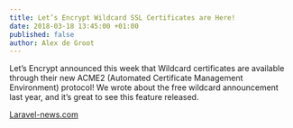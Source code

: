 ```yaml
---
title: Let’s Encrypt Wildcard SSL Certificates are Here!
date: 2018-03-18 13:45:00 +01:00
published: false
author: Alex de Groot
---
```


Let’s Encrypt announced this week that Wildcard certificates are available through their new ACME2 (Automated Certificate Management Environment) protocol! We wrote about the free wildcard announcement last year, and it’s great to see this feature released.

[Laravel-news.com][1]

[1]: https://laravel-news.com/lets-encrypt-wildcard-ssl-certificates-are-here
